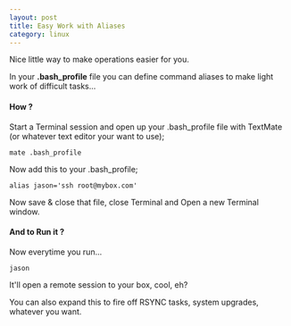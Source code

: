 ```yaml
---
layout: post
title: Easy Work with Aliases
category: linux
---
```


Nice little way to make operations easier for you.

In your **.bash_profile** file you can define command aliases to make light work of difficult tasks...

#### How ?

Start a Terminal session and open up your .bash_profile file with TextMate (or whatever text editor your want to use);

    mate .bash_profile

Now add this to your .bash_profile;

    alias jason='ssh root@mybox.com'

Now save & close that file, close Terminal and Open a new Terminal window.

#### And to Run it ?

Now everytime you run...

    jason

It'll open a remote session to your box, cool, eh?

You can also expand this to fire off RSYNC tasks, system upgrades, whatever you want.
